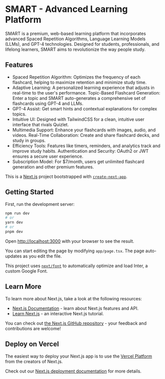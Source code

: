 # SMART - Advanced Learning Platform
SMART is a premium, web-based learning platform that incorporates advanced Spaced Repetition Algorithms, Language Learning Models (LLMs), and GPT-4 technologies. Designed for students, professionals, and lifelong learners, SMART aims to revolutionize the way people study.

## Features
- Spaced Repetition Algorithm: Optimizes the frequency of each flashcard, helping to maximize retention and minimize study time.
- Adaptive Learning: A personalized learning experience that adjusts in real-time to the user's performance.
Topic-Based Flashcard Generation: Enter a topic and SMART auto-generates a comprehensive set of flashcards using GPT-4 and LLMs.
- GPT-4 Assist: Get smart hints and contextual explanations for complex topics.
- Intuitive UI: Designed with TailwindCSS for a clean, intuitive user interface that rivals Quizlet.
- Multimedia Support: Enhance your flashcards with images, audio, and videos.
Real-Time Collaboration: Create and share flashcard decks, and study in groups.
- Efficiency Tools: Features like timers, reminders, and analytics track and improve study habits.
Authentication and Security: OAuth2 or JWT ensures a secure user experience.
- Subscription Model: For $7/month, users get unlimited flashcard generation and other premium features.



This is a [Next.js](https://nextjs.org/) project bootstrapped with [`create-next-app`](https://github.com/vercel/next.js/tree/canary/packages/create-next-app).

## Getting Started

First, run the development server:

```bash
npm run dev
# or
yarn dev
# or
pnpm dev
```

Open [http://localhost:3000](http://localhost:3000) with your browser to see the result.

You can start editing the page by modifying `app/page.tsx`. The page auto-updates as you edit the file.

This project uses [`next/font`](https://nextjs.org/docs/basic-features/font-optimization) to automatically optimize and load Inter, a custom Google Font.

## Learn More

To learn more about Next.js, take a look at the following resources:

- [Next.js Documentation](https://nextjs.org/docs) - learn about Next.js features and API.
- [Learn Next.js](https://nextjs.org/learn) - an interactive Next.js tutorial.

You can check out [the Next.js GitHub repository](https://github.com/vercel/next.js/) - your feedback and contributions are welcome!

## Deploy on Vercel

The easiest way to deploy your Next.js app is to use the [Vercel Platform](https://vercel.com/new?utm_medium=default-template&filter=next.js&utm_source=create-next-app&utm_campaign=create-next-app-readme) from the creators of Next.js.

Check out our [Next.js deployment documentation](https://nextjs.org/docs/deployment) for more details.
